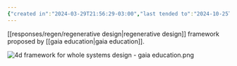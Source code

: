 ```yaml
---
{"created in":"2024-03-29T21:56:29-03:00","last tended to":"2024-10-25T13:36:10-03:00","tags":["framework","regeneration","design","🌱"],"dg-publish":true,"notestage":["🌱"],"created":"2024-03-29T21:56:29.282-03:00","updated":"2025-01-24T16:46:58.693-03:00","permalink":"/models-and-frameworks/design/4d-whole-systems-design-framework/","dgPassFrontmatter":true}
---
```


[[responses/regen/regenerative design\|regenerative design]] framework proposed by [[gaia education\|gaia education]].

![4d framework for whole systems design - gaia education.png](/img/user/images/models%20&%20frameworks/4d%20framework%20for%20whole%20systems%20design%20-%20gaia%20education.png)